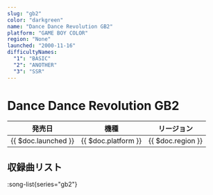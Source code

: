 ```yaml
---
slug: "gb2"
color: "darkgreen"
name: "Dance Dance Revolution GB2"
platform: "GAME BOY COLOR"
region: "None"
launched: "2000-11-16"
difficultyNames:
  "1": "BASIC"
  "2": "ANOTHER"
  "3": "SSR"
---
```


# Dance Dance Revolution GB2

|発売日|機種|リージョン|
|------|----|---------|
|{{ $doc.launched }}|{{ $doc.platform }}|{{ $doc.region }}|

## 収録曲リスト

:song-list{series="gb2"}
